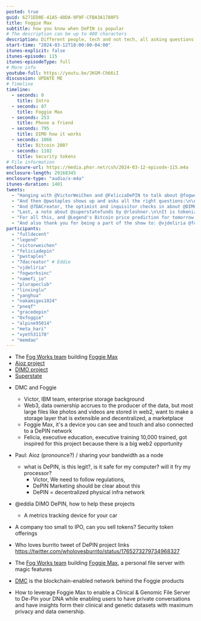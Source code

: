 ```yaml
---
posted: true
guid: 6271ED0E-41A5-40DA-9F9F-CFBA3A1780F5
title: Foggie Max
subtitle: how you know when DePIN is popular
# The description can be up to 400 characters
description: Different people, tech and not tech, all asking questions about DePIN. We interview the team around Foggie Max and discuss Aioz and DIMO to learn about these new models
start-time: "2024-03-12T18:00:00-04:00"
itunes-explicit: false
itunes-episode: 115
itunes-episodeType: full
# More info
youtube-full: https://youtu.be/JKGM-Ch66iI
discussion: UPDATE ME
# Timeline
timeline:
  - seconds: 0
    title: Intro
  - seconds: 87
    title: Foggie Max
  - seconds: 253
    title: Phone a friend
  - seconds: 795
    title: DIMO how it works
  - seconds: 1066
    title: Bitcoin 200?
  - seconds: 1182
    title: Security tokens
# File information
enclosure-url: https://media.phor.net/csh/2024-03-12-episode-115.m4a
enclosure-length: 29168345
enclosure-type: "audio/x-m4a"
itunes-duration: 1401
tweets:
  - "Hanging with @VictorWeiChen and @FeliciaDePIN to talk about @fogworksinc's #DePIN product Foggie Max [IMAGE]"
  - "And then @pwstaples shows up and asks all the right questions:\n\n- What is DePIN?\n\n- Can installing mining on my computer fry my computer?\n- Does running a node make me liable for bad stuff that people put on it?\n\nPerfect questions, answers in the video \U0001F447\U0001F447"
  - "And @7DACreator, the optimist and inquisitor checks in about @DIMO_Network\n\n- How does it get on your tractor?\n- What's the long-term plan?\n- How can we grow the project?"
  - "Last, a note about @superstatefunds by @rleshner.\n\nIt is tokenizing short-dated US bills now.\n\nBut is this a submarine project to tokenize the complicated US equities market and change settlement to T+0?"
  - "For all this, and @Legend's Bitcoin price prediction for tomorrow, type in COMMUNITY SERVICE HOUR into your podcast app.\n\nOr smash this video link:\n\nhttps://youtu.be/JKGM-Ch66iI"
  - "And also thank you for being a part of the show to: @vjdeliria @fogworksinc @namefi_io @plurapeclub @linxinglu @yanghua @nakamigos1024 @pneqf @gracedepin @0xfoggie @alpine95014 @meta_hari @xyeth31178 @memdao"
participants:
  - "fulldecent"
  - "legend"
  - "victorweichen"
  - "feliciadepin"
  - "pwstaples"
  - "7dacreator" # Eddie
  - "vjdeliria"
  - "fogworksinc"
  - "namefi_io"
  - "plurapeclub"
  - "linxinglu"
  - "yanghua"
  - "nakamigos1024"
  - "pneqf"
  - "gracedepin"
  - "0xfoggie"
  - "alpine95014"
  - "meta_hari"
  - "xyeth31178"
  - "memdao"
---
```


- The [Fog Works team](https://fogworks.io/) building [Foggie Max](https://fogworks.io/our-products/foggie-max/)
- [Aioz project](https://aioz.network/)
- [DIMO project](https://dimo.zone/)
- [Superstate](https://superstate.co/)

<!--end of quick notes-->

- DMC and Foggie
  - Victor, IBM team, enterprise storage background
  - Web3, data ownership accrues to the producer of the data, but most large files like photos and videos are stored in web2, want to make a storage layer that is extensible and decentralized, a marketplace
  - Foggie Max, it's a device you can see and touch and also connected to a DePIN network
  - Felicia, executive education, executive training 10,000 trained, got inspired for this project because there is a big web2 opportunity
- Paul: Aioz (pronounce?) / sharing your bandwidth as a node
  - what is DePIN, is this legit?, is it safe for my computer? will it fry my processor?
    - Victor, We need to follow regulations, 
    - DePIN Marketing should be clear about this
    - DePIN = decentralized physical infra network
- @eddia DIMO DePIN, how to help these projects
  - A metrics tracking device for your car
- A company too small to IPO, can you sell tokens? Security token offerings

- Who loves burrito tweet of DePIN project links https://twitter.com/wholovesburrito/status/1765273279734968327 
- The [Fog Works team](https://fogworks.io/) building [Foggie Max](https://fogworks.io/our-products/foggie-max/), a personal file server with magic features

- [DMC](https://www.dmctech.io/en) is the blockchain-enabled network behind the Foggie products

- How to leverage Foggie Max to enable a Clinical & Genomic File Server to De-Pin your DNA while enabling users to have private conversations and have insights form their clinical and genetic datasets with maximum privacy and data ownership. 